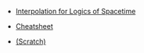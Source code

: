  - [Interpolation for Logics of Spacetime](https://github.com/BelegCuthalion/stl/releases/latest/download/stl.pdf)

 - [Cheatsheet](https://github.com/BelegCuthalion/stl/releases/download/cs/ldl-vars.pdf)

 - [(Scratch)](https://github.com/BelegCuthalion/stl/releases/latest/download/spacetime-logics.pdf)
